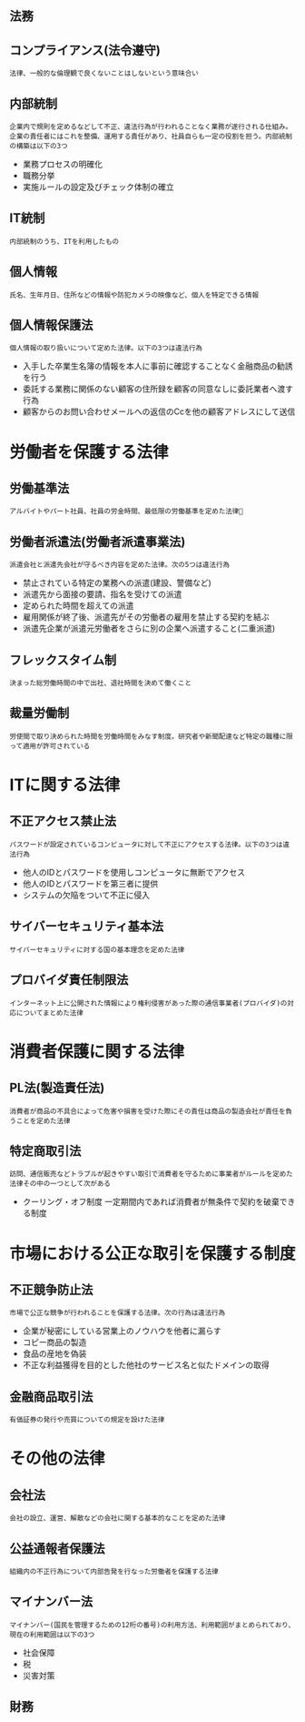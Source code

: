 法務
---

## コンプライアンス(法令遵守)
	法律、一般的な倫理観で良くないことはしないという意味合い
## 内部統制
	企業内で規則を定めるなどして不正、違法行為が行われることなく業務が遂行される仕組み。企業の責任者にはこれを整備、運用する責任があり、社員自らも一定の役割を担う。内部統制の構築は以下の3つ
- 業務プロセスの明確化
- 職務分挙
- 実施ルールの設定及びチェック体制の確立
## IT統制
	内部統制のうち、ITを利用したもの
## 個人情報
	氏名、生年月日、住所などの情報や防犯カメラの映像など、個人を特定できる情報　
## 個人情報保護法
	個人情報の取り扱いについて定めた法律。以下の3つは違法行為
- 入手した卒業生名簿の情報を本人に事前に確認することなく金融商品の勧誘を行う
- 委託する業務に関係のない顧客の住所録を顧客の同意なしに委託業者へ渡す行為
- 顧客からのお問い合わせメールへの返信のCcを他の顧客アドレスにして送信　
# 労働者を保護する法律
## 労働基準法
	アルバイトやパート社員、社員の労金時間、最低限の労働基準を定めた法律
## 労働者派遣法(労働者派遣事業法)
	派遣会社と派遣先会社が守るべき内容を定めた法律。次の5つは違法行為
- 禁止されている特定の業務への派遣(建設、警備など)
- 派遣先から面接の要請、指名を受けての派遣
- 定められた時間を超えての派遣
- 雇用関係が終了後、派遣先がその労働者の雇用を禁止する契約を結ぶ
- 派遣先企業が派遣元労働者をさらに別の企業へ派遣すること(二重派遣)
## フレックスタイム制
	決まった総労働時間の中で出社、退社時間を決めて働くこと
## 裁量労働制
	労使間で取り決められた時間を労働時間をみなす制度。研究者や新聞配達など特定の職種に限って適用が許可されている
# ITに関する法律
## 不正アクセス禁止法
	パスワードが設定されているコンピュータに対して不正にアクセスする法律。以下の3つは違法行為
- 他人のIDとパスワードを使用しコンピュータに無断でアクセス
- 他人のIDとパスワードを第三者に提供
- システムの欠陥をついて不正に侵入
## サイバーセキュリティ基本法
	サイバーセキュリティに対する国の基本理念を定めた法律
## プロバイダ責任制限法
	インターネット上に公開された情報により権利侵害があった際の通信事業者(プロバイダ)の対応についてまとめた法律
# 消費者保護に関する法律
## PL法(製造責任法)
	消費者が商品の不具合によって危害や損害を受けた際にその責任は商品の製造会社が責任を負うことを定めた法律
## 特定商取引法
	訪問、通信販売などトラブルが起きやすい取引で消費者を守るために事業者がルールを定めた法律その中の一つとして次がある
- クーリング・オフ制度
	一定期間内であれば消費者が無条件で契約を破棄できる制度
# 市場における公正な取引を保護する制度
## 不正競争防止法
	市場で公正な競争が行われることを保護する法律。次の行為は違法行為
- 企業が秘密にしている営業上のノウハウを他者に漏らす
- コピー商品の製造
- 食品の産地を偽装
- 不正な利益獲得を目的とした他社のサービス名と似たドメインの取得
## 金融商品取引法
	有価証券の発行や売買についての規定を設けた法律
# その他の法律
## 会社法
	会社の設立、運営、解散などの会社に関する基本的なことを定めた法律
## 公益通報者保護法　
	組織内の不正行為について内部告発を行なった労働者を保護する法律
## マイナンバー法
	マイナンバー(国民を管理するための12桁の番号)の利用方法、利用範囲がまとめられており、現在の利用範囲は以下の3つ
- 社会保障
- 税
- 災害対策

財務
---


